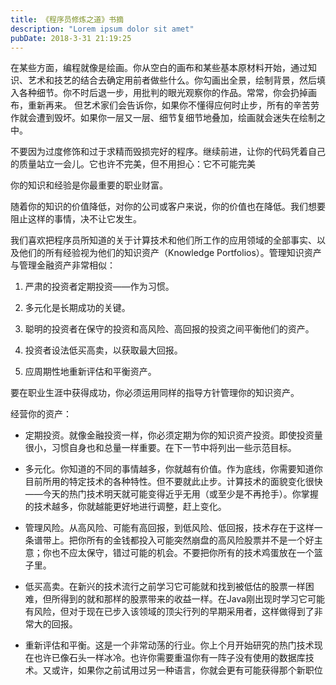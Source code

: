 ```yaml
---
title: 《程序员修炼之道》书摘
description: "Lorem ipsum dolor sit amet"
pubDate: 2018-3-31 21:19:25
---
```


在某些方面，编程就像是绘画。你从空白的画布和某些基本原材料开始，通过知识、艺术和技艺的结合去确定用前者做些什么。你勾画出全景，绘制背景，然后填入各种细节。你不时后退一步，用批判的眼光观察你的作品。常常，你会扔掉画布，重新再来。
但艺术家们会告诉你，如果你不懂得应何时止步，所有的辛苦劳作就会遭到毁坏。如果你一层又一层、细节复细节地叠加，绘画就会迷失在绘制之中。

不要因为过度修饰和过于求精而毁损完好的程序。继续前进，让你的代码凭着自己的质量站立一会儿。它也许不完美，但不用担心：它不可能完美

你的知识和经验是你最重要的职业财富。

随着你的知识的价值降低，对你的公司或客户来说，你的价值也在降低。我们想要阻止这样的事情，决不让它发生。


我们喜欢把程序员所知道的关于计算技术和他们所工作的应用领域的全部事实、以及他们的所有经验视为他们的知识资产（Knowledge Portfolios）。管理知识资产与管理金融资产非常相似：

1. 严肃的投资者定期投资——作为习惯。

2. 多元化是长期成功的关键。

3. 聪明的投资者在保守的投资和高风险、高回报的投资之间平衡他们的资产。

4. 投资者设法低买高卖，以获取最大回报。

5. 应周期性地重新评估和平衡资产。

要在职业生涯中获得成功，你必须运用同样的指导方针管理你的知识资产。

经营你的资产：

- 定期投资。就像金融投资一样，你必须定期为你的知识资产投资。即使投资量很小，习惯自身也和总量一样重要。在下一节中将列出一些示范目标。

- 多元化。你知道的不同的事情越多，你就越有价值。作为底线，你需要知道你目前所用的特定技术的各种特性。但不要就此止步。计算技术的面貌变化很快——今天的热门技术明天就可能变得近乎无用（或至少是不再抢手）。你掌握的技术越多，你就越能更好地进行调整，赶上变化。

- 管理风险。从高风险、可能有高回报，到低风险、低回报，技术存在于这样一条谱带上。把你所有的金钱都投入可能突然崩盘的高风险股票并不是一个好主意；你也不应太保守，错过可能的机会。不要把你所有的技术鸡蛋放在一个篮子里。

- 低买高卖。在新兴的技术流行之前学习它可能就和找到被低估的股票一样困难，但所得到的就和那样的股票带来的收益一样。在Java刚出现时学习它可能有风险，但对于现在已步入该领域的顶尖行列的早期采用者，这样做得到了非常大的回报。

- 重新评估和平衡。这是一个非常动荡的行业。你上个月开始研究的热门技术现在也许已像石头一样冰冷。也许你需要重温你有一阵子没有使用的数据库技术。又或许，如果你之前试用过另一种语言，你就会更有可能获得那个新职位
